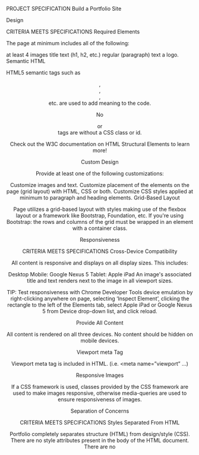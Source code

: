 
PROJECT SPECIFICATION
Build a Portfolio Site

Design

CRITERIA
MEETS SPECIFICATIONS
Required Elements

The page at minimum includes all of the following:

at least 4 images
title text (h1, h2, etc.)
regular (paragraph) text
a logo.
Semantic HTML

HTML5 semantic tags such as <header>, <footer>, <article>, <section> etc. are used to add meaning to the code.

No <div> or <section> tags are without a CSS class or id.

Check out the W3C documentation on HTML Structural Elements to learn more!

Custom Design

Provide at least one of the following customizations:

Customize images and text.
Customize placement of the elements on the page (grid layout) with HTML, CSS or both.
Customize CSS styles applied at minimum to paragraph and heading elements.
Grid-Based Layout

Page utilizes a grid-based layout with styles making use of the flexbox layout or a framework like Bootstrap, Foundation, etc.
If you're using Bootstrap: the rows and columns of the grid must be wrapped in an element with a container class.

Responsiveness

CRITERIA
MEETS SPECIFICATIONS
Cross-Device Compatibility

All content is responsive and displays on all display sizes. This includes:

Desktop
Mobile: Google Nexus 5
Tablet: Apple iPad
An image's associated title and text renders next to the image in all viewport sizes.

TIP: Test responsiveness with Chrome Developer Tools device emulation by right-clicking anywhere on page, selecting ‘Inspect Element’, clicking the rectangle to the left of the Elements tab, select Apple iPad or Google Nexus 5 from Device drop-down list, and click reload.

Provide All Content

All content is rendered on all three devices. No content should be hidden on mobile devices.

Viewport meta Tag

Viewport meta tag is included in HTML. (i.e. <meta name=”viewport” …)

Responsive Images

If a CSS framework is used, classes provided by the CSS framework are used to make images responsive, otherwise media-queries are used to ensure responsiveness of images.

Separation of Concerns

CRITERIA
MEETS SPECIFICATIONS
Styles Separated From HTML

Portfolio completely separates structure (HTML) from design/style (CSS). There are no style attributes present in the body of the HTML document. There are no <style> elements in the document.

Note: It is acceptable to include height and width attributes in <img> elements.

File structure

Files are organized with a directory structure that separates files based on functionality. For example:
css/ for stylesheets
img/ for images
js/ for JavaScript files

Code Quality

CRITERIA
MEETS SPECIFICATIONS
HTML Formatting rules

All code ( HTML element names, attributes, attribute values) is lowercase (except text/CDATA).
Code does not have trailing white spaces.
Indentation is consistent (either all tabs or all 2 spaces or all 4 spaces etc).
Code uses a new line for every block, list or table element and indent every such child element (it's acceptable to put all <li> elements in one line).
[Optional] When quoting attribute values, code uses double quotation marks.
HTML Style Rules

HTML documents use HTML5 <!doctype html>.
Code passes HTML and CSS validators.
*[Optional] Code does not use entity references unless necessary e.g. characters with special meaning in HTML (like < and &) as well as control or “invisible” characters (like no-break spaces).
[Optional] Code omits type attributes for style sheets and scripts.
CSS Formatting Rules

Code does not have trailing white spaces.
Indentation is consistent (either all tabs or all 2 spaces or all 4 spaces etc).
Code indents all block content, that is rules within rules as well as declarations to reflect hierarchy and improve understanding.
Code uses a semicolon after every declaration for consistency and extensibility reasons.
Code always uses a space after a property name's colon, but no space between property and colon, for consistency reasons.
Code always use a single space between the last selector and the opening brace that begins the declaration block.
Code always start a new line for each selector and declaration.
Code always put a blank line (two line breaks) between rules.
[Optional] Code uses double quotation marks for attribute selectors or property values. Do not use quotation marks in URI values (url()).
CSS Style Rules

Code uses meaningful or generic ID and class names that are as short as possible but as long as necessary.
Code does not use element names in conjunction with IDs or classes.
Code uses shorthand properties where possible.
[Optional] Code omits unit specification after 0 values.
[Optional] Code includes leading 0s in decimal values for readability.
[Optional] Code uses 3-character hexadecimal notation where possible.
[Optional] Code separate words in ID and class names by a hyphen.
[Optional] Code avoids user agent detection as well as CSS "hacks"—try a different approach first.
General Meta Rules

HTML templates and documents use UTF-8 encoding. (no BOM) i.e. <meta charset="utf-8">.
*[Optional] Mark todos and action items with TODO
Suggestions to Make Your Project Stand Out!
Use srcset in the img elements to provide optimized images to users on all device sizes.

Include additional JavaScript functionality, while maintaining required components. For example: Bootstrap Navbar, Polymer Components.
